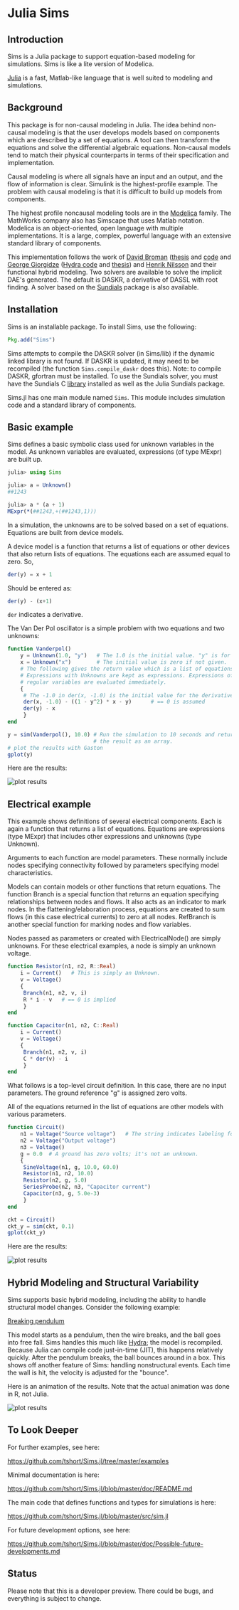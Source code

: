 
Julia Sims
==========

Introduction
------------

Sims is a Julia package to support equation-based modeling for
simulations. Sims is like a lite version of Modelica.

[Julia](http://julialang.org) is a fast, Matlab-like language that is
well suited to modeling and simulations.


Background
----------

This package is for non-causal modeling in Julia. The idea behind
non-causal modeling is that the user develops models based on
components which are described by a set of equations. A tool can then
transform the equations and solve the differential algebraic
equations. Non-causal models tend to match their physical counterparts
in terms of their specification and implementation.

Causal modeling is where all signals have an input and an output, and
the flow of information is clear. Simulink is the highest-profile
example. The problem with causal modeling is that it is difficult to
build up models from components.

The highest profile noncausal modeling tools are in the
[Modelica](www.modelica.org) family. The MathWorks company also has
Simscape that uses Matlab notation. Modelica is an object-oriented,
open language with multiple implementations. It is a large, complex,
powerful language with an extensive standard library of components.

This implementation follows the work of
[David Broman](http://www.ida.liu.se/~davbr/)
([thesis](http://www.bromans.com/david/publ/thesis-2010-david-broman.pdf)
and [code](http://www.bromans.com/software/mkl/mkl-source-1.0.0.zip)
and [George Giorgidze](http://db.inf.uni-tuebingen.de/team/giorgidze)
([Hydra code](https://github.com/giorgidze/Hydra) and
[thesis](http://db.inf.uni-tuebingen.de/files/giorgidze/phd_thesis.pdf))
and [Henrik Nilsson](http://www.cs.nott.ac.uk/~nhn/) and their
functional hybrid modeling. Two solvers are available to solve the
implicit DAE's generated. The default is DASKR, a derivative of DASSL with root
finding. A solver based on the
[Sundials](https://github.com/tshort/Sundials.jl) package is also available.
    
Installation
------------

Sims is an installable package. To install Sims, use the following:

```julia
Pkg.add("Sims")
```

Sims attempts to compile the DASKR solver (in Sims/lib) if the dynamic
linked library is not found. If DASKR is updated, it may need to be
recompiled (the function `Sims.compile_daskr` does this). Note: to
compile DASKR, gfortran must be installed. To use the Sundials solver,
you must have the Sundials C
[library](https://computation.llnl.gov/casc/sundials/main.html)
installed as well as the Julia Sundials package.

Sims.jl has one main module named `Sims`. This module includes
simulation code and a standard library of components. 

Basic example
-------------

Sims defines a basic symbolic class used for unknown variables in
the model. As unknown variables are evaluated, expressions (of
type MExpr) are built up.

``` julia
julia> using Sims

julia> a = Unknown()
##1243

julia> a * (a + 1)
MExpr(*(##1243,+(##1243,1)))
```

In a simulation, the unknowns are to be solved based on a set of
equations. Equations are built from device models. 

A device model is a function that returns a list of equations or
other devices that also return lists of equations. The equations
each are assumed equal to zero. So,

``` julia
der(y) = x + 1
```

Should be entered as:

``` julia
der(y) - (x+1)
```

`der` indicates a derivative.

The Van Der Pol oscillator is a simple problem with two equations
and two unknowns:

``` julia
function Vanderpol()
    y = Unknown(1.0, "y")   # The 1.0 is the initial value. "y" is for plotting.
    x = Unknown("x")        # The initial value is zero if not given.
    # The following gives the return value which is a list of equations.
    # Expressions with Unknowns are kept as expressions. Expressions of
    # regular variables are evaluated immediately.
    {
     # The -1.0 in der(x, -1.0) is the initial value for the derivative 
     der(x, -1.0) - ((1 - y^2) * x - y)      # == 0 is assumed
     der(y) - x
     }
end

y = sim(Vanderpol(), 10.0) # Run the simulation to 10 seconds and return
                           # the result as an array.
# plot the results with Gaston
gplot(y)
``` 

Here are the results:

![plot results](https://github.com/tshort/Sims.jl/blob/master/examples/vanderpol.png?raw=true "Van Der Pol results")


Electrical example
------------------

This example shows definitions of several electrical components. Each
is again a function that returns a list of equations. Equations are
expressions (type MExpr) that includes other expressions and unknowns
(type Unknown).

Arguments to each function are model parameters. These normally include
nodes specifying connectivity followed by parameters specifying model
characteristics.

Models can contain models or other functions that return equations.
The function Branch is a special function that returns an equation
specifying relationships between nodes and flows. It also acts as an
indicator to mark nodes. In the flattening/elaboration process,
equations are created to sum flows (in this case electrical currents)
to zero at all nodes. RefBranch is another special function for
marking nodes and flow variables.

Nodes passed as parameters or created with ElectricalNode() are simply
unknowns. For these electrical examples, a node is simply an unknown
voltage.
 
    
```julia
function Resistor(n1, n2, R::Real) 
    i = Current()   # This is simply an Unknown. 
    v = Voltage()
    {
     Branch(n1, n2, v, i)
     R * i - v   # == 0 is implied
     }
end

function Capacitor(n1, n2, C::Real) 
    i = Current()
    v = Voltage()
    {
     Branch(n1, n2, v, i)
     C * der(v) - i     
     }
end
```

What follows is a top-level circuit definition. In this case,
there are no input parameters. The ground reference "g" is
assigned zero volts.

All of the equations returned in the list of equations are other
models with various parameters.
   
```julia
function Circuit()
    n1 = Voltage("Source voltage")   # The string indicates labeling for plots
    n2 = Voltage("Output voltage")
    n3 = Voltage()
    g = 0.0  # A ground has zero volts; it's not an unknown.
    {
     SineVoltage(n1, g, 10.0, 60.0)
     Resistor(n1, n2, 10.0)
     Resistor(n2, g, 5.0)
     SeriesProbe(n2, n3, "Capacitor current")
     Capacitor(n3, g, 5.0e-3)
     }
end

ckt = Circuit()
ckt_y = sim(ckt, 0.1)
gplot(ckt_y)
```
Here are the results:

![plot results](https://github.com/tshort/Sims.jl/blob/master/examples/circuit.png?raw=true "Circuit results")

Hybrid Modeling and Structural Variability
------------------------------------------

Sims supports basic hybrid modeling, including the ability to handle
structural model changes. Consider the following example:

[Breaking pendulum](https://github.com/tshort/Sims.jl/blob/master/examples/breaking_pendulum_in_box.jl)

This model starts as a pendulum, then the wire breaks, and the ball
goes into free fall. Sims handles this much like
[Hydra](https://github.com/giorgidze/Hydra); the model is recompiled.
Because Julia can compile code just-in-time (JIT), this happens
relatively quickly. After the pendulum breaks, the ball bounces around
in a box. This shows off another feature of Sims: handling
nonstructural events. Each time the wall is hit, the velocity is
adjusted for the "bounce".

Here is an animation of the results. Note that the actual animation
was done in R, not Julia.

![plot results](https://github.com/tshort/Sims.jl/blob/master/examples/pendulum.gif?raw=true "Pendulum")

To Look Deeper
--------------

For further examples, see here:
    
https://github.com/tshort/Sims.jl/tree/master/examples

Minimal documentation is here:

https://github.com/tshort/Sims.jl/blob/master/doc/README.md

The main code that defines functions and types for simulations is
here:

https://github.com/tshort/Sims.jl/blob/master/src/sim.jl

For future development options, see here:

https://github.com/tshort/Sims.jl/blob/master/doc/Possible-future-developments.md

Status
------

Please note that this is a developer preview. There could be bugs, and
everything is subject to change.  
    
